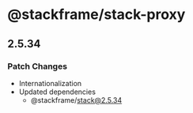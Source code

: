 # @stackframe/stack-proxy

## 2.5.34

### Patch Changes

- Internationalization
- Updated dependencies
  - @stackframe/stack@2.5.34
